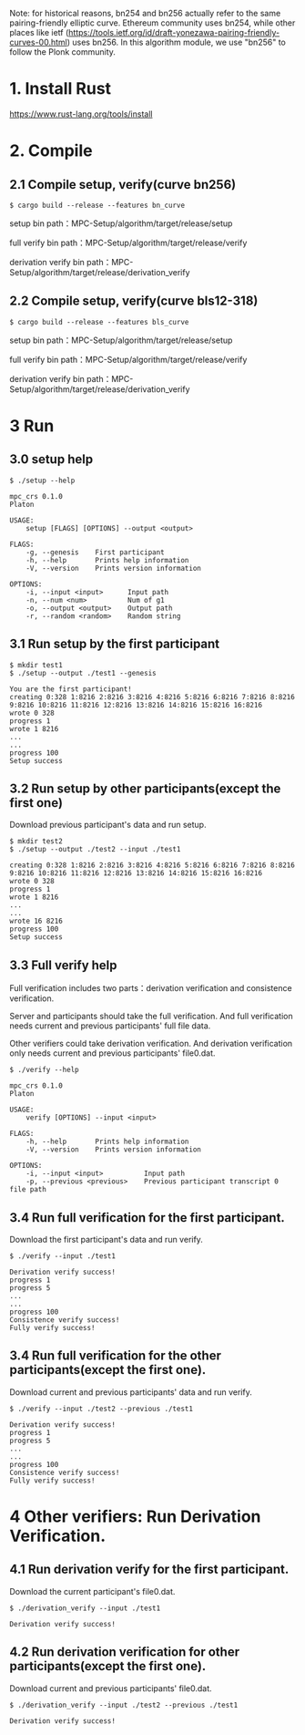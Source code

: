 Note: for historical reasons, bn254 and bn256 actually refer to the same pairing-friendly elliptic curve. Ethereum community uses bn254, while other places
like ietf (https://tools.ietf.org/id/draft-yonezawa-pairing-friendly-curves-00.html)
uses bn256. In this algorithm module, we use "bn256" to follow the Plonk community.

# 1. Install Rust

https://www.rust-lang.org/tools/install

# 2. Compile

## 2.1 Compile setup, verify(curve bn256)

```shell
$ cargo build --release --features bn_curve
```

setup bin path：MPC-Setup/algorithm/target/release/setup

full verify bin path：MPC-Setup/algorithm/target/release/verify

derivation verify bin path：MPC-Setup/algorithm/target/release/derivation_verify

## 2.2 Compile setup, verify(curve bls12-318)

```shell
$ cargo build --release --features bls_curve
```

setup bin path：MPC-Setup/algorithm/target/release/setup

full verify bin path：MPC-Setup/algorithm/target/release/verify

derivation verify bin path：MPC-Setup/algorithm/target/release/derivation_verify


# 3 Run

## 3.0 setup help

```shell
$ ./setup --help

mpc_crs 0.1.0
Platon

USAGE:
    setup [FLAGS] [OPTIONS] --output <output>

FLAGS:
    -g, --genesis    First participant
    -h, --help       Prints help information
    -V, --version    Prints version information

OPTIONS:
    -i, --input <input>      Input path
    -n, --num <num>          Num of g1
    -o, --output <output>    Output path
    -r, --random <random>    Random string
```



## 3.1 Run setup by the first participant

```shell
$ mkdir test1
$ ./setup --output ./test1 --genesis

You are the first participant!
creating 0:328 1:8216 2:8216 3:8216 4:8216 5:8216 6:8216 7:8216 8:8216 9:8216 10:8216 11:8216 12:8216 13:8216 14:8216 15:8216 16:8216
wrote 0 328
progress 1
wrote 1 8216
...
...
progress 100
Setup success
```



## 3.2 Run setup by other participants(except the first one)
Download previous participant's data and run setup.

```shell
$ mkdir test2
$ ./setup --output ./test2 --input ./test1

creating 0:328 1:8216 2:8216 3:8216 4:8216 5:8216 6:8216 7:8216 8:8216 9:8216 10:8216 11:8216 12:8216 13:8216 14:8216 15:8216 16:8216
wrote 0 328
progress 1
wrote 1 8216
...
...
wrote 16 8216
progress 100
Setup success
```



## 3.3 Full verify help

Full verification includes two parts：derivation verification and consistence verification.

Server and participants should take the full verification. And full verification needs current and previous participants' full file data.

Other verifiers could take derivation verification. And derivation verification only needs current and previous participants' file0.dat.

```shell
$ ./verify --help

mpc_crs 0.1.0
Platon

USAGE:
    verify [OPTIONS] --input <input>

FLAGS:
    -h, --help       Prints help information
    -V, --version    Prints version information

OPTIONS:
    -i, --input <input>          Input path
    -p, --previous <previous>    Previous participant transcript 0 file path
```



## 3.4 Run full verification for the first participant.
Download the first participant's data and run verify.

```shell
$ ./verify --input ./test1

Derivation verify success!
progress 1
progress 5
...
...
progress 100
Consistence verify success!
Fully verify success!
```



## 3.4 Run full verification for the other participants(except the first one).
Download current and previous participants' data and run verify.

```shell
$ ./verify --input ./test2 --previous ./test1

Derivation verify success!
progress 1
progress 5
...
...
progress 100
Consistence verify success!
Fully verify success!
```

# 4 Other verifiers: Run Derivation Verification.

## 4.1 Run derivation verify for the first participant.

Download the current participant's file0.dat.

```shell
$ ./derivation_verify --input ./test1

Derivation verify success!
```

## 4.2 Run derivation verification for other participants(except the first one).

Download current and previous participants' file0.dat.

```shell
$ ./derivation_verify --input ./test2 --previous ./test1

Derivation verify success!
```
